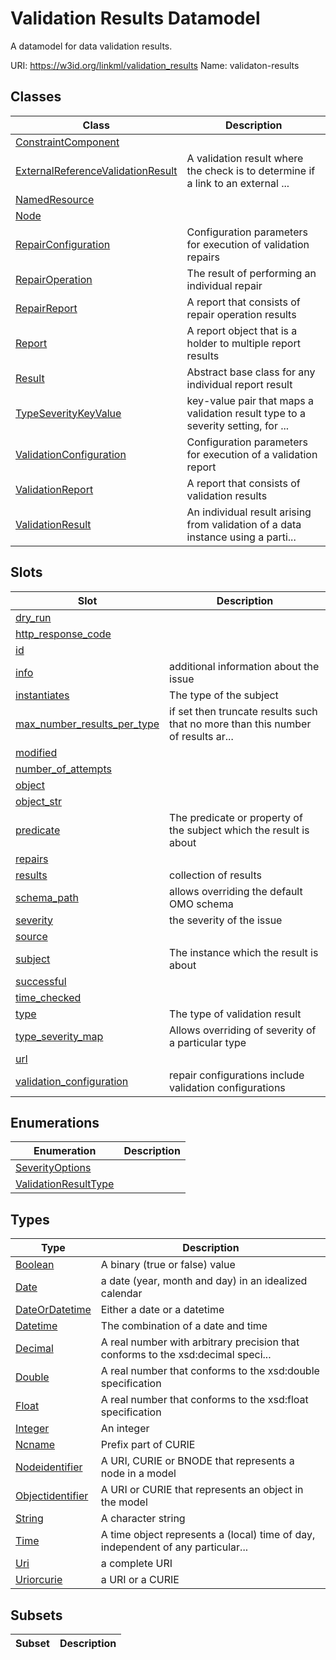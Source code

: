 # Validation Results Datamodel

A datamodel for data validation results.

URI: https://w3id.org/linkml/validation_results
Name: validaton-results



## Classes

| Class | Description |
| --- | --- |
| [ConstraintComponent](ConstraintComponent.md) |  |
| [ExternalReferenceValidationResult](ExternalReferenceValidationResult.md) | A validation result where the check is to determine if a link to an external ... |
| [NamedResource](NamedResource.md) |  |
| [Node](Node.md) |  |
| [RepairConfiguration](RepairConfiguration.md) | Configuration parameters for execution of validation repairs |
| [RepairOperation](RepairOperation.md) | The result of performing an individual repair |
| [RepairReport](RepairReport.md) | A report that consists of repair operation results |
| [Report](Report.md) | A report object that is a holder to multiple report results |
| [Result](Result.md) | Abstract base class for any individual report result |
| [TypeSeverityKeyValue](TypeSeverityKeyValue.md) | key-value pair that maps a validation result type to a severity setting, for ... |
| [ValidationConfiguration](ValidationConfiguration.md) | Configuration parameters for execution of a validation report |
| [ValidationReport](ValidationReport.md) | A report that consists of validation results |
| [ValidationResult](ValidationResult.md) | An individual result arising from validation of a data instance using a parti... |


## Slots

| Slot | Description |
| --- | --- |
| [dry_run](dry_run.md) |  |
| [http_response_code](http_response_code.md) |  |
| [id](id.md) |  |
| [info](info.md) | additional information about the issue |
| [instantiates](instantiates.md) | The type of the subject |
| [max_number_results_per_type](max_number_results_per_type.md) | if set then truncate results such that no more than this number of results ar... |
| [modified](modified.md) |  |
| [number_of_attempts](number_of_attempts.md) |  |
| [object](object.md) |  |
| [object_str](object_str.md) |  |
| [predicate](predicate.md) | The predicate or property of the subject which the result is about |
| [repairs](repairs.md) |  |
| [results](results.md) | collection of results |
| [schema_path](schema_path.md) | allows overriding the default OMO schema |
| [severity](severity.md) | the severity of the issue |
| [source](source.md) |  |
| [subject](subject.md) | The instance which the result is about |
| [successful](successful.md) |  |
| [time_checked](time_checked.md) |  |
| [type](type.md) | The type of validation result |
| [type_severity_map](type_severity_map.md) | Allows overriding of severity of a particular type |
| [url](url.md) |  |
| [validation_configuration](validation_configuration.md) | repair configurations include validation configurations |


## Enumerations

| Enumeration | Description |
| --- | --- |
| [SeverityOptions](SeverityOptions.md) |  |
| [ValidationResultType](ValidationResultType.md) |  |


## Types

| Type | Description |
| --- | --- |
| [Boolean](Boolean.md) | A binary (true or false) value |
| [Date](Date.md) | a date (year, month and day) in an idealized calendar |
| [DateOrDatetime](DateOrDatetime.md) | Either a date or a datetime |
| [Datetime](Datetime.md) | The combination of a date and time |
| [Decimal](Decimal.md) | A real number with arbitrary precision that conforms to the xsd:decimal speci... |
| [Double](Double.md) | A real number that conforms to the xsd:double specification |
| [Float](Float.md) | A real number that conforms to the xsd:float specification |
| [Integer](Integer.md) | An integer |
| [Ncname](Ncname.md) | Prefix part of CURIE |
| [Nodeidentifier](Nodeidentifier.md) | A URI, CURIE or BNODE that represents a node in a model |
| [Objectidentifier](Objectidentifier.md) | A URI or CURIE that represents an object in the model |
| [String](String.md) | A character string |
| [Time](Time.md) | A time object represents a (local) time of day, independent of any particular... |
| [Uri](Uri.md) | a complete URI |
| [Uriorcurie](Uriorcurie.md) | a URI or a CURIE |


## Subsets

| Subset | Description |
| --- | --- |
